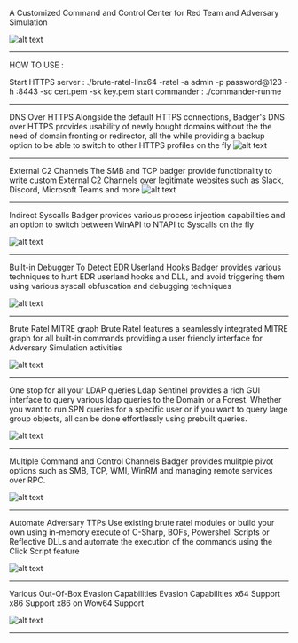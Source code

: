 A Customized Command and Control Center for Red Team and Adversary Simulation

![alt text](https://bruteratel.com/images/index_img/main.png)

_______________________________________________________________________________________________________________________________________________________________________

HOW TO USE : 

Start HTTPS server : ./brute-ratel-linx64 -ratel -a admin -p password@123 -h :8443 -sc cert.pem -sk key.pem
start commander    : ./commander-runme

_______________________________________________________________________________________________________________________________________________________________________

DNS Over HTTPS
Alongside the default HTTPS connections, Badger's DNS over HTTPS provides usability of newly bought domains without the the need of domain fronting or redirector, all the while providing a backup option to be able to switch to other HTTPS profiles on the fly
![alt text](https://bruteratel.com/images/index_img/doh_profile.png)

_______________________________________________________________________________________________________________________________________________________________________

External C2 Channels
The SMB and TCP badger provide functionality to write custom External C2 Channels over legitimate websites such as Slack, Discord, Microsoft Teams and more
![alt text](https://bruteratel.com/images/index_img/external_c2.png)

_______________________________________________________________________________________________________________________________________________________________________
Indirect Syscalls
Badger provides various process injection capabilities and an option to switch between WinAPI to NTAPI to Syscalls on the fly


![alt text](https://bruteratel.com/images/index_img/proc_inject.png)

_______________________________________________________________________________________________________________________________________________________________________

Built-in Debugger To Detect EDR Userland Hooks
Badger provides various techniques to hunt EDR userland hooks and DLL, and avoid triggering them using various syscall obfuscation and debugging techniques

![alt text](https://bruteratel.com/images/index_img/detect_hook.png)

_______________________________________________________________________________________________________________________________________________________________________

Brute Ratel MITRE graph
Brute Ratel features a seamlessly integrated MITRE graph for all built-in commands providing a user friendly interface for Adversary Simulation activities

![alt text](https://bruteratel.com/images/index_img/mitre.png)

_______________________________________________________________________________________________________________________________________________________________________

One stop for all your LDAP queries
Ldap Sentinel provides a rich GUI interface to query various ldap queries to the Domain or a Forest. Whether you want to run SPN queries for a specific user or if you want to query large group objects, all can be done effortlessly using prebuilt queries.

![alt text](https://bruteratel.com/images/brute_img/5.1_ldapsentinel.png)

_______________________________________________________________________________________________________________________________________________________________________

Multiple Command and Control Channels
Badger provides mulitple pivot options such as SMB, TCP, WMI, WinRM and managing remote services over RPC.

![alt text](https://bruteratel.com/images/brute_img/multi_pivot.jpeg)

_______________________________________________________________________________________________________________________________________________________________________

Automate Adversary TTPs
Use existing brute ratel modules or build your own using in-memory execute of C-Sharp, BOFs, Powershell Scripts or Reflective DLLs and automate the execution of the commands using the Click Script feature

![alt text](https://bruteratel.com/images/index_img/click_script.png)

_______________________________________________________________________________________________________________________________________________________________________

Various Out-Of-Box Evasion Capabilities
Evasion Capabilities	x64 Support	x86 Support	x86 on Wow64 Support

![alt text](https://www.zupimages.net/up/22/43/jj4f.png)


_______________________________________________________________________________________________________________________________________________________________________
